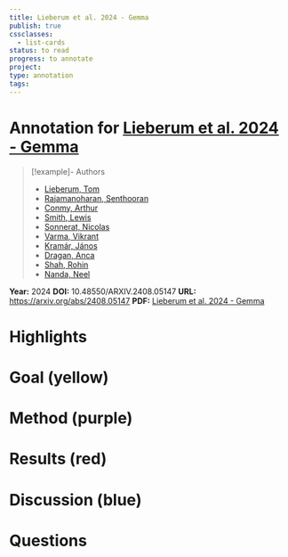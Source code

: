```yaml
---
title: Lieberum et al. 2024 - Gemma
publish: true
cssclasses:
  - list-cards
status: to read
progress: to annotate
project:
type: annotation
tags:
---
```

# Annotation for [Lieberum et al. 2024 - Gemma](Papers/References/Lieberum%20et%20al.%202024%20-%20Gemma)

> [!example]- Authors
> - [Lieberum, Tom](Lieberum%2C%20Tom)
> - [Rajamanoharan, Senthooran](Rajamanoharan%2C%20Senthooran)
> - [Conmy, Arthur](Conmy%2C%20Arthur)
> - [Smith, Lewis](Smith%2C%20Lewis)
> - [Sonnerat, Nicolas](Sonnerat%2C%20Nicolas)
> - [Varma, Vikrant](Varma%2C%20Vikrant)
> - [Kramár, János](Kram%C3%A1r%2C%20J%C3%A1nos)
> - [Dragan, Anca](Dragan%2C%20Anca)
> - [Shah, Rohin](Shah%2C%20Rohin)
> - [Nanda, Neel](Nanda%2C%20Neel)

**Year:** 2024
**DOI:** 10.48550/ARXIV.2408.05147
**URL:** https://arxiv.org/abs/2408.05147
**PDF:** [Lieberum et al. 2024 - Gemma](Papers/PDFs/Lieberum%20et%20al.%202024%20-%20Gemma%20Scope%20Open%20Sparse%20Autoencoders%20Everywhere%20All%20At%20Once%20on%20Gemma%202.pdf)

# Highlights


# Goal (yellow)


# Method (purple)


# Results (red)


# Discussion (blue)


# Questions

